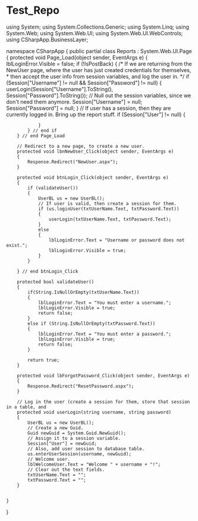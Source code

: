 Test_Repo
=========
using System;
using System.Collections.Generic;
using System.Linq;
using System.Web;
using System.Web.UI;
using System.Web.UI.WebControls;
using CSharpApp.BusinessLayer;

namespace CSharpApp
{
    public partial class Reports : System.Web.UI.Page
    {
        protected void Page_Load(object sender, EventArgs e)
        {
            lblLoginError.Visible = false;
            if (!IsPostBack)
            {
                /* If we are returning from the NewUser page, where the user has just created credentials for themselves,
                 * then accept the user info from session variables, and log the user in. */
                if (Session["Username"] != null && Session["Password"] != null)
                {
                    userLogin(Session["Username"].ToString(), Session["Password"].ToString());
                    // Null out the session variables, since we don't need them anymore.
                    Session["Username"] = null;
                    Session["Password"] = null;
                }
                // If user has a session, then they are currently logged in. Bring up the report stuff.
                if (Session["User"] != null)
                {
                    
                }
            } // end if
        } // end Page_Load

        // Redirect to a new page, to create a new user.
        protected void lbnNewUser_Click(object sender, EventArgs e)
        {
            Response.Redirect("NewUser.aspx");       
        }
        
        protected void btnLogin_Click(object sender, EventArgs e)
        {
            if (validateUser())
            {           
                UserBL us = new UserBL();
                // If user is valid, then create a session for them.
                if (us.loginUser(txtUserName.Text, txtPassword.Text))
                {
                    userLogin(txtUserName.Text, txtPassword.Text);              
                }
                else
                {
                    lblLoginError.Text = "Username or password does not exist.";
                    lblLoginError.Visible = true;
                }
            }

        } // end btnLogin_Click

        protected bool validateUser()
        {
            if(String.IsNullOrEmpty(txtUserName.Text))
            {
                lblLoginError.Text = "You must enter a username.";
                lblLoginError.Visible = true;
                return false;
            }
            else if (String.IsNullOrEmpty(txtPassword.Text))
            {
                lblLoginError.Text = "You must enter a password.";
                lblLoginError.Visible = true;
                return false;
            }

            return true;
        }

        protected void lbForgotPassword_Click(object sender, EventArgs e)
        {
            Response.Redirect("ResetPassword.aspx");
        }

        // Log in the user (create a session for them, store that session in a table, and 
        protected void userLogin(string username, string password)
        {
            UserBL us = new UserBL();        
            // Create a new Guid.
            Guid newGuid = System.Guid.NewGuid();
            // Assign it to a session variable.
            Session["User"] = newGuid;
            // Also, add user session to database table.
            us.enterUserSession(username, newGuid);
            // Welcome user.
            lblWelcomeUser.Text = "Welcome " + username + "!";
            // Clear out the text fields.
            txtUserName.Text = "";
            txtPassword.Text = ""; 
        }

      
    }
}
